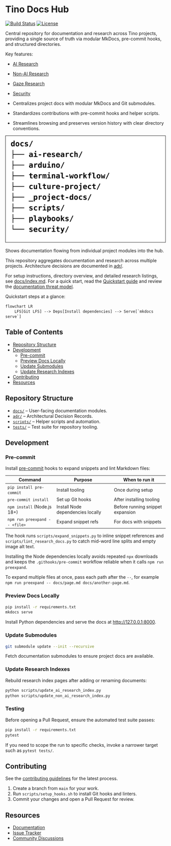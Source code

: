 # Tino Docs Hub

[![Build Status](https://github.com/d0tTino/docs-/actions/workflows/tests.yml/badge.svg)](https://github.com/d0tTino/docs-/actions/workflows/tests.yml) [![License](https://img.shields.io/github/license/d0tTino/docs-)](LICENSE)

Central repository for documentation and research across Tino projects, providing a single source of truth via modular MkDocs, pre-commit hooks, and structured directories.

Key features:

- [AI Research](docs/ai-research/)
- [Non-AI Research](docs/non-ai-research/)
- [Gaze Research](docs/gaze-research/)
- [Security](docs/security/)

- Centralizes project docs with modular MkDocs and Git submodules.
- Standardizes contributions with pre-commit hooks and helper scripts.
- Streamlines browsing and preserves version history with clear directory conventions.

![Diagram showing documentation flow across project modules](docs/img/site-map.svg)

Shows documentation flowing from individual project modules into the hub.

This repository aggregates documentation and research across multiple projects. Architecture decisions are documented in [adr/](adr/).

For setup instructions, directory overview, and detailed research listings,
see [docs/index.md](docs/index.md). For a quick start, read the [Quickstart
guide](docs/quickstart.md) and review the [documentation threat
model](docs/security/threat-model.md).

Quickstart steps at a glance:

```mermaid
flowchart LR
    LFS[Git LFS] --> Deps[Install dependencies] --> Serve[`mkdocs serve`]
```

## Table of Contents

- [Repository Structure](#repository-structure)
- [Development](#development)
    - [Pre-commit](#pre-commit)
    - [Preview Docs Locally](#preview-docs-locally)
    - [Update Submodules](#update-submodules)
    - [Update Research Indexes](#update-research-indexes)
- [Contributing](#contributing)
- [Resources](#resources)

## Repository Structure

- [`docs/`](docs/) – User-facing documentation modules.
- [`adr/`](adr/) – Architectural Decision Records.
- [`scripts/`](scripts/) – Helper scripts and automation.
- [`tests/`](tests/) – Test suite for repository tooling.

## Development

### Pre-commit

Install [pre-commit](https://pre-commit.com/) hooks to expand snippets and lint
Markdown files:

| Command | Purpose | When to run it |
| --- | --- | --- |
| `pip install pre-commit` | Install tooling | Once during setup |
| `pre-commit install` | Set up Git hooks | After installing tooling |
| `npm install` (Node.js 18+) | Install Node dependencies locally | Before running snippet expansion |
| `npm run preexpand -- <file>` | Expand snippet refs | For docs with snippets |

The hook runs `scripts/expand_snippets.py` to inline snippet references and
`scripts/lint_research_docs.py` to catch mid-word line splits and empty image alt text.

Installing the Node dependencies locally avoids repeated `npx` downloads and keeps the `.githooks/pre-commit` workflow reliable when it calls `npm run preexpand`.

To expand multiple files at once, pass each path after the `--`, for example
`npm run preexpand -- docs/page.md docs/another-page.md`.

### Preview Docs Locally

```bash
pip install -r requirements.txt
mkdocs serve
```

Install Python dependencies and serve the docs at
<http://127.0.0.1:8000>.

### Update Submodules

```bash
git submodule update --init --recursive
```

Fetch documentation submodules to ensure project docs are available.

### Update Research Indexes

Rebuild research index pages after adding or renaming documents:

```bash
python scripts/update_ai_research_index.py
python scripts/update_non_ai_research_index.py
```

### Testing

Before opening a Pull Request, ensure the automated test suite passes:

```bash
pip install -r requirements.txt
pytest
```

If you need to scope the run to specific checks, invoke a narrower target such as `pytest tests/`.

## Contributing
See the [contributing guidelines](CONTRIBUTING.md) for the latest process.

1. Create a branch from `main` for your work.
2. Run `scripts/setup_hooks.sh` to install Git hooks and linters.
3. Commit your changes and open a Pull Request for review.

## Resources

- [Documentation](docs/index.md)
- [Issue Tracker](../../issues)
- [Community Discussions](../../discussions)


